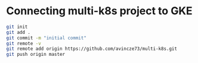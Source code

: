 # Connecting multi-k8s project to GKE
```bash
git init
git add .
git commit -m "initial commit"
git remote -v
git remote add origin https://github.com/avincze73/multi-k8s.git
git push origin master

```
